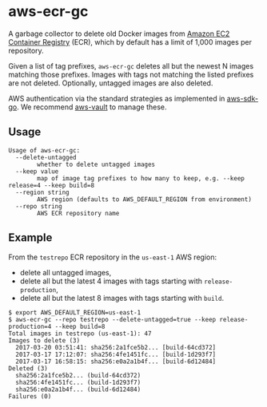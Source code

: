 aws-ecr-gc
==========

A garbage collector to delete old Docker images from [Amazon EC2 Container
Registry](https://aws.amazon.com/ecr/) (ECR), which by default has a limit of
1,000 images per repository.

Given a list of tag prefixes, `aws-ecr-gc` deletes all but the newest N images
matching those prefixes. Images with tags not matching the listed prefixes are
not deleted. Optionally, untagged images are also deleted.

AWS authentication via the standard strategies as implemented in
[aws-sdk-go](https://github.com/aws/aws-sdk-go). We recommend
[aws-vault](https://github.com/99designs/aws-vault) to manage these.

Usage
-----

```
Usage of aws-ecr-gc:
  --delete-untagged
        whether to delete untagged images
  --keep value
        map of image tag prefixes to how many to keep, e.g. --keep release=4 --keep build=8
  --region string
        AWS region (defaults to AWS_DEFAULT_REGION from environment)
  --repo string
        AWS ECR repository name
```

Example
-------

From the `testrepo` ECR repository in the `us-east-1` AWS region:

* delete all untagged images,
* delete all but the latest 4 images with tags starting with `release-production`,
* delete all but the latest 8 images with tags starting with `build`.

```
$ export AWS_DEFAULT_REGION=us-east-1
$ aws-ecr-gc --repo testrepo --delete-untagged=true --keep release-production=4 --keep build=8
Total images in testrepo (us-east-1): 47
Images to delete (3)
  2017-03-20 03:51:41: sha256:2a1fce5b2... [build-64cd372]
  2017-03-17 17:12:07: sha256:4fe1451fc... [build-1d293f7]
  2017-03-17 16:58:15: sha256:e0a2a1b4f... [build-6d12484]
Deleted (3)
  sha256:2a1fce5b2... (build-64cd372)
  sha256:4fe1451fc... (build-1d293f7)
  sha256:e0a2a1b4f... (build-6d12484)
Failures (0)
```
